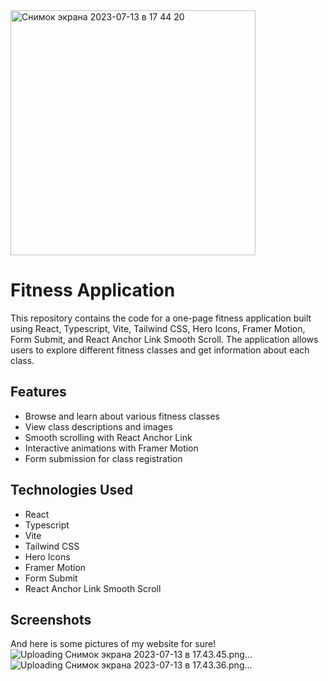 <img width="392" alt="Снимок экрана 2023-07-13 в 17 44 20" src="https://github.com/commmpotte/gym_ts_rct/assets/95095531/07aab4da-4bf9-4e4a-b196-2b3a989612ca">

# Fitness Application

This repository contains the code for a one-page fitness application built using React, Typescript, Vite, Tailwind CSS, Hero Icons, Framer Motion, Form Submit, and React Anchor Link Smooth Scroll. The application allows users to explore different fitness classes and get information about each class.

## Features

- Browse and learn about various fitness classes
- View class descriptions and images
- Smooth scrolling with React Anchor Link
- Interactive animations with Framer Motion
- Form submission for class registration

## Technologies Used

- React
- Typescript
- Vite
- Tailwind CSS
- Hero Icons
- Framer Motion
- Form Submit
- React Anchor Link Smooth Scroll

## Screenshots

And here is some pictures of my website for sure!
![Uploading Снимок экрана 2023-07-13 в 17.43.45.png…]()
![Uploading Снимок экрана 2023-07-13 в 17.43.36.png…]()

